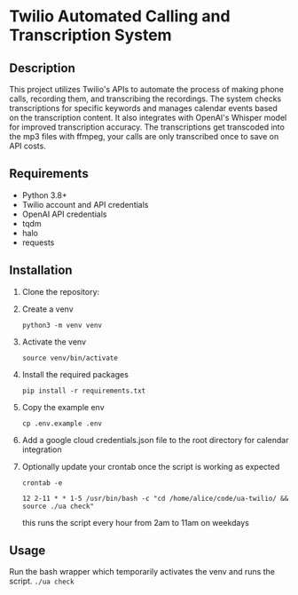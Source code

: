 # Twilio Automated Calling and Transcription System

## Description
This project utilizes Twilio's APIs to automate the process of making phone calls, recording them, and transcribing the recordings.
The system checks transcriptions for specific keywords and manages calendar events based on the transcription content. It also integrates with OpenAI's Whisper model for improved transcription accuracy.
The transcriptions get transcoded into the mp3 files with ffmpeg, your calls are only transcribed once to save on API costs.


## Requirements
- Python 3.8+
- Twilio account and API credentials
- OpenAI API credentials
- tqdm
- halo
- requests

## Installation
1. Clone the repository:
2. Create a venv
    ```
    python3 -m venv venv
    ```
3. Activate the venv
    ```
    source venv/bin/activate
    ```
4. Install the required packages
    ```
    pip install -r requirements.txt
    ```
5. Copy the example env
    ```
    cp .env.example .env
    ```
6. Add a google cloud credentials.json file to the root directory for calendar integration

7. Optionally update your crontab once the script is working as expected
    ```
    crontab -e
    ```
    ```
    12 2-11 * * 1-5 /usr/bin/bash -c "cd /home/alice/code/ua-twilio/ && source ./ua check"
    ```
    this runs the script every hour from 2am to 11am on weekdays
## Usage
Run the bash wrapper which temporarily activates the venv and runs the script.
    ```
    ./ua check
    ```
